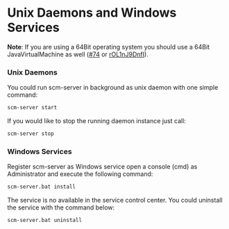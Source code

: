 # Unix Daemons and Windows Services

**Note**: If you are using a 64Bit operating system you should use a 64Bit JavaVirtualMachine as well 
([#74](https://github.com/scm-manager/scm-manager/issues/74) or 
[rOL1nJ9DnfI](https://groups.google.com/forum/?fromgroups#!topic/scmmanager/rOL1nJ9DnfI "Can't start scm windows service")).

### Unix Daemons

You could run scm-server in background as unix daemon with one simple command:

```bash
scm-server start
```

If you would like to stop the running daemon instance just call:

```bash
scm-server stop
```

### Windows Services

Register scm-server as Windows service open a console (cmd) as Administrator and execute the following command: 

```bash
scm-server.bat install
```

The service is no available in the service control center. You could uninstall the service with the command below:

```bash
scm-server.bat uninstall
```
